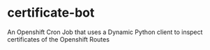 # certificate-bot
An Openshift Cron Job that uses a Dynamic Python client to inspect certificates of the Openshift Routes
